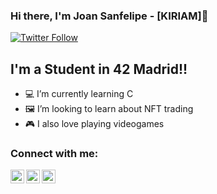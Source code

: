 ### Hi there, I'm Joan Sanfelipe - [KIRIAM]👋

[![Twitter Follow](https://img.shields.io/twitter/follow/_Kiriam?color=1DA1F2&logo=twitter&style=for-the-badge)](https://twitter.com/_Kiriam)

## I'm a Student in 42 Madrid!!

- 💻 I’m currently learning C
- 🖼 I’m looking to learn about NFT trading
- 🎮 I also love playing videogames

### Connect with me:

[<img align="left" alt="KiriamBlu | Twitter" width="22px" src="https://cdn.jsdelivr.net/npm/simple-icons@v3/icons/twitter.svg" />][twitter]
[<img align="left" alt="KiriamBlu | LinkedIn" width="22px" src="https://cdn.jsdelivr.net/npm/simple-icons@v3/icons/linkedin.svg" />][linkedin]
[<img align="left" alt="KiriamBlu | Instagram" width="22px" src="https://cdn.jsdelivr.net/npm/simple-icons@v3/icons/instagram.svg" />][instagram]


<br />
<br />

</details>

[twitter]: https://twitter.com/_Kiriam
[instagram]: https://www.instagram.com/__kiriam/
[linkedin]: https://linkedin.com/in/Joan_Sanfelipe
